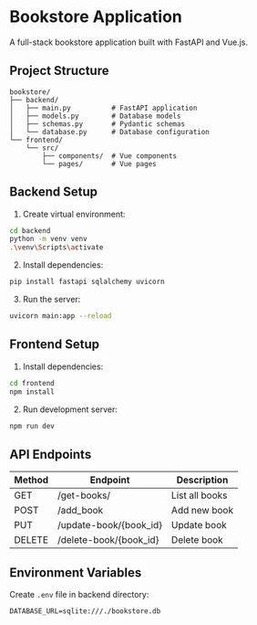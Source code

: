 # Bookstore Application

A full-stack bookstore application built with FastAPI and Vue.js.

## Project Structure
```
bookstore/
├── backend/
│   ├── main.py          # FastAPI application
│   ├── models.py        # Database models
│   ├── schemas.py       # Pydantic schemas
│   └── database.py      # Database configuration
└── frontend/
    └── src/
        ├── components/  # Vue components
        └── pages/       # Vue pages
```

## Backend Setup

1. Create virtual environment:
```bash
cd backend
python -m venv venv
.\venv\Scripts\activate
```

2. Install dependencies:
```bash
pip install fastapi sqlalchemy uvicorn
```

3. Run the server:
```bash
uvicorn main:app --reload
```

## Frontend Setup

1. Install dependencies:
```bash
cd frontend
npm install
```

2. Run development server:
```bash
npm run dev
```

## API Endpoints

| Method | Endpoint | Description |
|--------|----------|-------------|
| GET    | /get-books/ | List all books |
| POST   | /add_book | Add new book |
| PUT    | /update-book/{book_id} | Update book |
| DELETE | /delete-book/{book_id} | Delete book |

## Environment Variables
Create `.env` file in backend directory:
```
DATABASE_URL=sqlite:///./bookstore.db
```